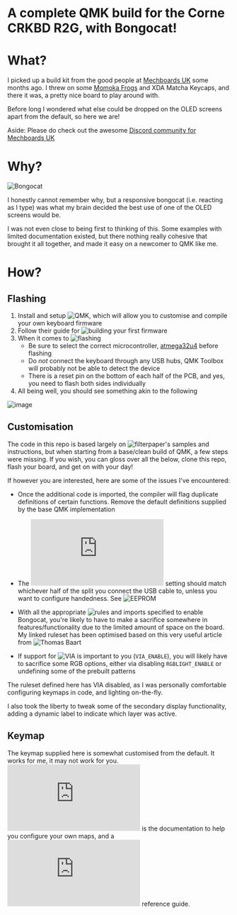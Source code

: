 # A complete QMK build for the Corne CRKBD R2G, with Bongocat!

# What?

I picked up a build kit from the good people at [Mechboards UK](https://mechboards.co.uk/) some months ago. I threw on some [Momoka Frogs](https://mechboards.co.uk/products/momoka-frog?_pos=1&_sid=87d18472a&_ss=r) and XDA Matcha Keycaps, and there it was, a pretty nice board to play around with.

Before long I wondered what else could be dropped on the OLED screens apart from the default, so here we are!

Aside: Please do check out the awesome [Discord community for Mechboards UK](https://discord.com/channels/336826782772756481/808407534406336552)

# Why?

![Bongocat](https://c.tenor.com/NjbLQCvQoC8AAAAC/bongo-cat.gif)

I honestly cannot remember why, but a responsive bongocat (i.e. reacting as I type) was what my brain decided the best use of one of the OLED screens would be.

I was not even close to being first to thinking of this. Some examples with limited documentation existed, but there nothing really cohesive that brought it all together, and made it easy on a newcomer to QMK like me.

# How?

## Flashing

1. Install and setup ![QMK](https://docs.qmk.fm/#/), which will allow you to customise and compile your own keyboard firmware
2. Follow their guide for ![building your first firmware](https://docs.qmk.fm/#/newbs_building_firmware)
3. When it comes to ![flashing](https://docs.qmk.fm/#/newbs_flashing)
    - Be sure to select the correct microcontroller, [atmega32u4](https://user-images.githubusercontent.com/46349689/156472268-c167a75e-4fa3-44d0-86c1-7e31ff28057f.png) before flashing
    - Do *not* connect the keyboard through any USB hubs, QMK Toolbox will probably not be able to detect the device
    - There is a reset pin on the bottom of each half of the PCB, and yes, you need to flash both sides individually
4. All being well, you should see something akin to the following

![image](https://user-images.githubusercontent.com/46349689/156478764-9c2d476b-9751-4d6b-9e83-5e715f5694a8.png)

## Customisation

The code in this repo is based largely on ![filterpaper](https://github.com/filterpaper/qmk_userspace/tree/main/oled)'s samples and instructions, but when starting from a base/clean build of QMK, a few steps were missing. If you wish, you can gloss over all the below, clone this repo, flash your board, and get on with your day!

If however you are interested, here are some of the issues I've encountered:

- Once the additional code is imported, the compiler will flag duplicate definitions of certain functions. Remove the default definitions supplied by the base QMK implementation
- The ![master](https://github.com/petehannon/qmk-crkbd/blob/c370ce59b898130d0476dd6f52dc0cec7a0eb3c1/src/config.h#L26) setting should match whichever half of the split you connect the USB cable to, unless you want to configure handedness. See ![EEPROM](https://docs.qmk.fm/#/feature_split_keyboard?id=handedness-by-eeprom)

- With all the appropriate ![rules](https://github.com/petehannon/qmk-crkbd/blob/main/src/rules.mk) and imports specified to enable Bongocat, you're likely to have to make a sacrifice somewhere in features/functionality due to the limited amount of space on the board. My linked ruleset has been optimised based on this very useful article from ![Thomas Baart](https://thomasbaart.nl/2018/12/01/reducing-firmware-size-in-qmk/)
- If support for ![VIA](https://www.caniusevia.com/) is important to you (`VIA_ENABLE`), you will likely have to sacrifice some RGB options, either via disabling `RGBLIGHT_ENABLE` or undefining some of the prebuilt patterns

The ruleset defined here has VIA disabled, as I was personally comfortable configuring keymaps in code, and lighting on-the-fly.

I also took the liberty to tweak some of the secondary display functionality, adding a dynamic label to indicate which layer was active.

## Keymap

The keymap supplied here is somewhat customised from the default. It works for me, it may not work for you. ![Here](https://github.com/qmk/qmk_firmware/blob/develop/docs/keymap.md) is the documentation to help you configure your own maps, and a ![keycodes](https://github.com/qmk/qmk_firmware/blob/develop/docs/keycodes.md) reference guide.
